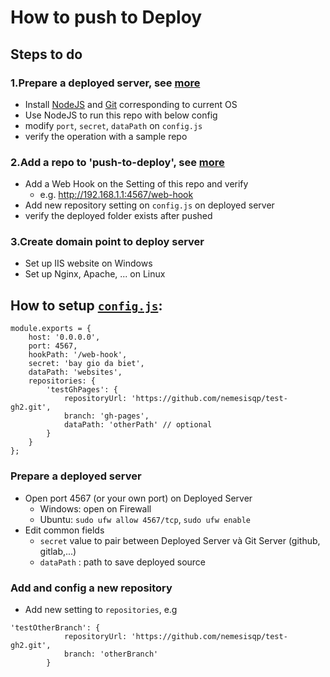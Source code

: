 # How to push to Deploy 

## Steps to do
### 1.Prepare a deployed server, see [more](#prepare-a-deployed-server)
  + Install [NodeJS](https://nodejs.org/en/download/) and [Git](https://git-scm.com/downloads) corresponding to current OS
  + Use NodeJS to run this repo with below config
  + modify `port`, `secret`, `dataPath` on `config.js`
  + verify the operation with a sample repo
  
### 2.Add a repo to 'push-to-deploy', see [more](#add-and-config-a-new-repository)
  + Add a Web Hook on the Setting of this repo and verify
    - e.g. http://192.168.1.1:4567/web-hook
  + Add new repository setting on `config.js` on deployed server
  + verify the deployed folder exists after pushed
  
### 3.Create domain point to deploy server
  + Set up IIS website on Windows
  + Set up Nginx, Apache, ... on Linux
  

## How to setup [`config.js`](https://github.com/easywebhub/git-hook-listener/blob/master/config.js):
```
module.exports = {
    host: '0.0.0.0',
    port: 4567,
    hookPath: '/web-hook',
    secret: 'bay gio da biet',
    dataPath: 'websites',
    repositories: {
        'testGhPages': {
            repositoryUrl: 'https://github.com/nemesisqp/test-gh2.git',
            branch: 'gh-pages',
            dataPath: 'otherPath' // optional
        }
    }
};
```
### Prepare a deployed server
- Open port 4567 (or your own port) on Deployed Server
  - Windows: open on Firewall
  - Ubuntu: ```sudo ufw allow 4567/tcp```,  ```sudo ufw enable```
- Edit common fields
  - `secret` value to pair between Deployed Server và Git Server (github, gitlab,...) 
  - `dataPath` : path to save deployed source

### Add and config a new repository
  - Add new setting to `repositories`, e.g
```
'testOtherBranch': {
            repositoryUrl: 'https://github.com/nemesisqp/test-gh2.git',
            branch: 'otherBranch'
        }
```